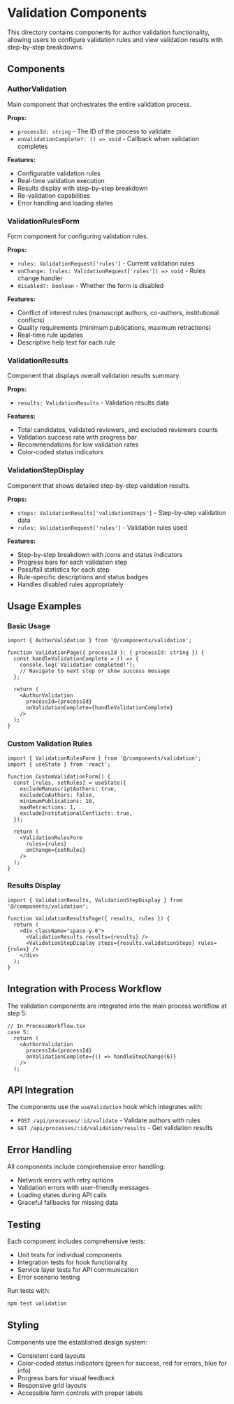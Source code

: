 # Validation Components

This directory contains components for author validation functionality, allowing users to configure validation rules and view validation results with step-by-step breakdowns.

## Components

### AuthorValidation
Main component that orchestrates the entire validation process.

**Props:**
- `processId: string` - The ID of the process to validate
- `onValidationComplete?: () => void` - Callback when validation completes

**Features:**
- Configurable validation rules
- Real-time validation execution
- Results display with step-by-step breakdown
- Re-validation capabilities
- Error handling and loading states

### ValidationRulesForm
Form component for configuring validation rules.

**Props:**
- `rules: ValidationRequest['rules']` - Current validation rules
- `onChange: (rules: ValidationRequest['rules']) => void` - Rules change handler
- `disabled?: boolean` - Whether the form is disabled

**Features:**
- Conflict of interest rules (manuscript authors, co-authors, institutional conflicts)
- Quality requirements (minimum publications, maximum retractions)
- Real-time rule updates
- Descriptive help text for each rule

### ValidationResults
Component that displays overall validation results summary.

**Props:**
- `results: ValidationResults` - Validation results data

**Features:**
- Total candidates, validated reviewers, and excluded reviewers counts
- Validation success rate with progress bar
- Recommendations for low validation rates
- Color-coded status indicators

### ValidationStepDisplay
Component that shows detailed step-by-step validation results.

**Props:**
- `steps: ValidationResults['validationSteps']` - Step-by-step validation data
- `rules: ValidationRequest['rules']` - Validation rules used

**Features:**
- Step-by-step breakdown with icons and status indicators
- Progress bars for each validation step
- Pass/fail statistics for each step
- Rule-specific descriptions and status badges
- Handles disabled rules appropriately

## Usage Examples

### Basic Usage
```tsx
import { AuthorValidation } from '@/components/validation';

function ValidationPage({ processId }: { processId: string }) {
  const handleValidationComplete = () => {
    console.log('Validation completed!');
    // Navigate to next step or show success message
  };

  return (
    <AuthorValidation
      processId={processId}
      onValidationComplete={handleValidationComplete}
    />
  );
}
```

### Custom Validation Rules
```tsx
import { ValidationRulesForm } from '@/components/validation';
import { useState } from 'react';

function CustomValidationForm() {
  const [rules, setRules] = useState({
    excludeManuscriptAuthors: true,
    excludeCoAuthors: false,
    minimumPublications: 10,
    maxRetractions: 1,
    excludeInstitutionalConflicts: true,
  });

  return (
    <ValidationRulesForm
      rules={rules}
      onChange={setRules}
    />
  );
}
```

### Results Display
```tsx
import { ValidationResults, ValidationStepDisplay } from '@/components/validation';

function ValidationResultsPage({ results, rules }) {
  return (
    <div className="space-y-6">
      <ValidationResults results={results} />
      <ValidationStepDisplay steps={results.validationSteps} rules={rules} />
    </div>
  );
}
```

## Integration with Process Workflow

The validation components are integrated into the main process workflow at step 5:

```tsx
// In ProcessWorkflow.tsx
case 5:
  return (
    <AuthorValidation
      processId={processId}
      onValidationComplete={() => handleStepChange(6)}
    />
  );
```

## API Integration

The components use the `useValidation` hook which integrates with:
- `POST /api/processes/:id/validate` - Validate authors with rules
- `GET /api/processes/:id/validation/results` - Get validation results

## Error Handling

All components include comprehensive error handling:
- Network errors with retry options
- Validation errors with user-friendly messages
- Loading states during API calls
- Graceful fallbacks for missing data

## Testing

Each component includes comprehensive tests:
- Unit tests for individual components
- Integration tests for hook functionality
- Service layer tests for API communication
- Error scenario testing

Run tests with:
```bash
npm test validation
```

## Styling

Components use the established design system:
- Consistent card layouts
- Color-coded status indicators (green for success, red for errors, blue for info)
- Progress bars for visual feedback
- Responsive grid layouts
- Accessible form controls with proper labels